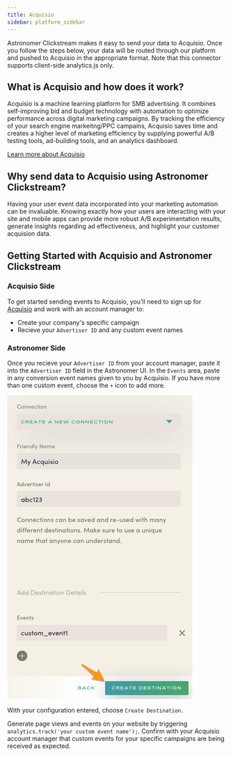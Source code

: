 ```yaml
---
title: Acquisio
sidebar: platform_sidebar
---
```


Astronomer Clickstream makes it easy to send your data to Acquisio. Once you follow the steps below, your data will be routed through our platform and pushed to Acquisio in the appropriate format. Note that this connector supports client-side analytics.js only.

## What is Acquisio and how does it work?

Acquisio is a machine learning platform for SMB advertising. It combines self-improving bid and budget technology with automation to optimize performance across digital marketing campaigns. By tracking the efficiency of your search engine markeitng/PPC campains, Acquisio saves time and creates a higher level of marketing efficiency by supplying powerful A/B testing tools, ad-building tools, and an analytics dashboard.

[Learn more about Acquisio](https://www.acquisio.com/)

## Why send data to Acquisio using Astronomer Clickstream?

Having your user event data incorporated into your marketing automation can be invaluable. Knowing exactly how your users are interacting with your site and mobile apps can provide more robust A/B experimentation results, generate insights regarding ad effectiveness, and highlight your customer acquision data.

## Getting Started with Acquisio and Astronomer Clickstream

### Acquisio Side

To get started sending events to Acquisio, you'll need to sign up for [Acquisio](http://www.acquisio.com/) and work with an account manager to:

* Create your company's specific campaign
* Recieve your `Advertiser ID` and any custom event names

### Astronomer Side

Once you recieve your `Advertiser ID` from your account manager, paste it into the `Advertiser ID` field in the Astronomer UI.  In the `Events` area, paste in any conversion event names given to you by Acquisio.  If you have more than one custom event, choose the `+` icon to add more.

![acquisio1](../../../images/acquisio1.png)

With your configuration entered, choose `Create Destination.`

Generate page views and events on your website by triggering `analytics.track('your custom event name');`.  Confirm with your Acquisio account manager that custom events for your specific campaigns are being received as expected.
